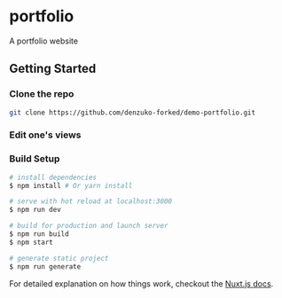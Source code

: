 # portfolio

A portfolio website

## Getting Started

### Clone the repo
```bash
git clone https://github.com/denzuko-forked/demo-portfolio.git
```
### Edit one's views

### Build Setup

``` bash
# install dependencies
$ npm install # Or yarn install

# serve with hot reload at localhost:3000
$ npm run dev

# build for production and launch server
$ npm run build
$ npm start

# generate static project
$ npm run generate
```

For detailed explanation on how things work, checkout the [Nuxt.js docs](https://github.com/nuxt/nuxt.js).
